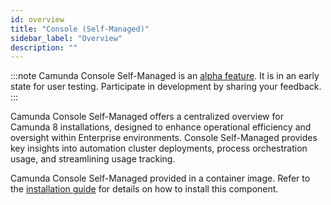 ```yaml
---
id: overview
title: "Console (Self-Managed)"
sidebar_label: "Overview"
description: ""
---
```


:::note
Camunda Console Self-Managed is an [alpha feature](/reference/alpha-features.md). It is in an early state for user testing. Participate in development by sharing your feedback.
:::

Camunda Console Self-Managed offers a centralized overview for Camunda 8 installations, designed to enhance operational efficiency and oversight within Enterprise environments. Console Self-Managed provides key insights into automation cluster deployments, process orchestration usage, and streamlining usage tracking.

Camunda Console Self-Managed provided in a container image. Refer to the [installation guide](../../self-managed/platform-deployment/overview.md) for details on how to install this component.
